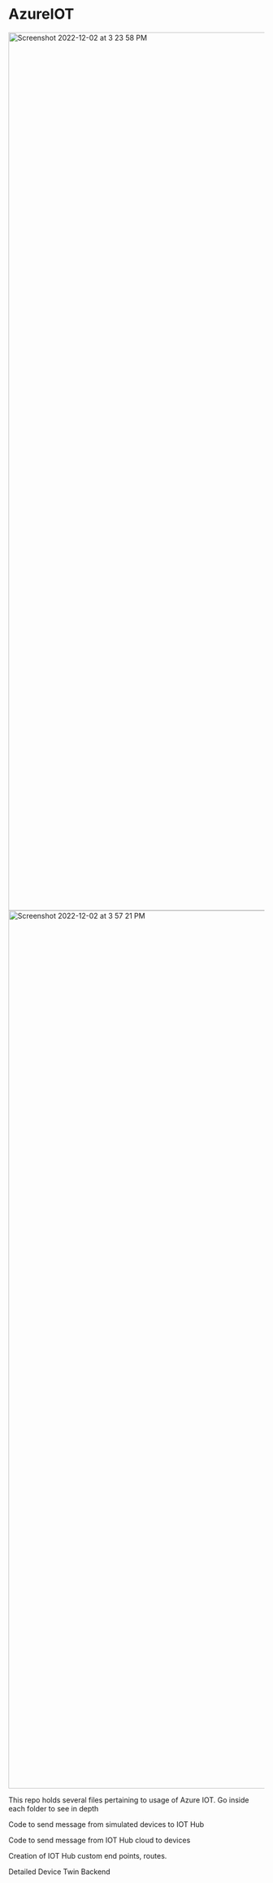 # AzureIOT

<img width="1728" alt="Screenshot 2022-12-02 at 3 23 58 PM" src="https://user-images.githubusercontent.com/20036322/205265861-d6838da5-19b3-422a-b0db-f6c05d9a4fce.png">

<img width="1728" alt="Screenshot 2022-12-02 at 3 57 21 PM" src="https://user-images.githubusercontent.com/20036322/205272136-cd540c69-4466-4790-a507-e652e6e44f10.png">




This repo holds several files pertaining to usage of Azure IOT. Go inside each folder to see in depth

Code to send message from simulated devices to IOT Hub

Code to send message from  IOT Hub cloud to devices

Creation of IOT Hub custom end points, routes.


Detailed Device Twin Backend

